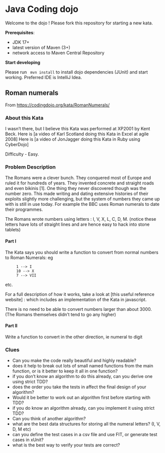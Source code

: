 # Java Coding dojo

Welcome to the dojo ! 
Please fork this repository for starting a new kata.

**Prerequisites**: 
- JDK 17+
- latest version of Maven (3+)
- network access to Maven Central Repository

**Start developing**

Please run ` mvn install` to install dojo dependencies (JUnit) and start working.
Preferred IDE is IntelliJ Idea.

## Roman numerals

From https://codingdojo.org/kata/RomanNumerals/

### About this Kata
I wasn’t there, but I believe this Kata was performed at XP2001 by Kent Beck. Here is [a video of Karl Scotland doing this Kata in Excel at agile 2008] Here is [a video of JonJagger doing this Kata in Ruby using CyberDojo]

Difficulty - Easy.

### Problem Description
The Romans were a clever bunch. They conquered most of Europe and ruled it for hundreds of years. They invented concrete and straight roads and even bikinis [1]. One thing they never discovered though was the number zero. This made writing and dating extensive histories of their exploits slightly more challenging, but the system of numbers they came up with is still in use today. For example the BBC uses Roman numerals to date their programmes.

The Romans wrote numbers using letters : I, V, X, L, C, D, M. (notice these letters have lots of straight lines and are hence easy to hack into stone tablets)

#### Part I
The Kata says you should write a function to convert from normal numbers to Roman Numerals: eg
```
     1 --> I
     10 --> X
     7 --> VII
```
etc.

For a full description of how it works, take a look at [this useful reference website] : which includes an implementation of the Kata in javascript.

There is no need to be able to convert numbers larger than about 3000. (The Romans themselves didn’t tend to go any higher)

#### Part II
Write a function to convert in the other direction, ie numeral to digit

### Clues

- Can you make the code really beautiful and highly readable?
- does it help to break out lots of small named functions from the main function, or is it better to keep it all in one function?
- if you don’t know an algorithm to do this already, can you derive one using strict TDD?
- does the order you take the tests in affect the final design of your algorithm?
- Would it be better to work out an algorithm first before starting with TDD?
- if you do know an algorithm already, can you implement it using strict TDD?
- Can you think of another algorithm?
- what are the best data structures for storing all the numeral letters? (I, V, D, M etc)
- can you define the test cases in a csv file and use FIT, or generate test cases in xUnit?
- what is the best way to verify your tests are correct?